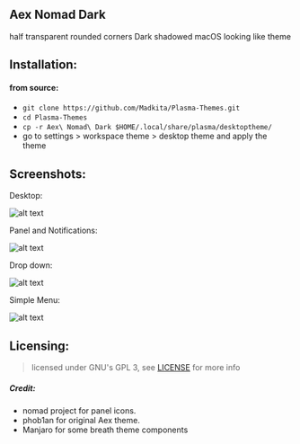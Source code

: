 ## Aex Nomad Dark

half transparent rounded corners Dark shadowed macOS looking like theme 

## Installation:

#### from source:
- `git clone https://github.com/Madkita/Plasma-Themes.git`
- `cd Plasma-Themes`
- `cp -r Aex\ Nomad\ Dark $HOME/.local/share/plasma/desktoptheme/`
- go to settings > workspace theme > desktop theme and apply the theme

## Screenshots:

Desktop:

![alt text](https://raw.githubusercontent.com/Blacksuan19/Plasma-Themes/master/Aex%20Nomad%20Dark/Screenshots/Screenshot_20180324_004751.png)

Panel and Notifications:

![alt text](https://raw.githubusercontent.com/Blacksuan19/Plasma-Themes/master/Aex%20Nomad%20Dark/Screenshots/Screenshot_20180324_004853.png)

Drop down:

![alt text](https://raw.githubusercontent.com/Blacksuan19/Plasma-Themes/master/Aex%20Nomad%20Dark/Screenshots/Screenshot_20180324_004934.png)

Simple Menu:

![alt text](https://raw.githubusercontent.com/Blacksuan19/Plasma-Themes/master/Aex%20Nomad%20Dark/Screenshots/Screenshot_20180324_005029.png)








## Licensing: 

> licensed under GNU's GPL 3, see [LICENSE](https://github.com/Blacksuan19/Plasma-Themes/blob/master/LICENSE) for more info



##### Credit:
- nomad project for panel icons.
- phob1an for original Aex theme.
- Manjaro for some breath theme components 